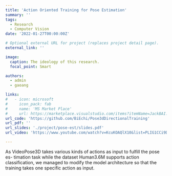 ```yaml
---
title: 'Action Oriented Training for Pose Estimation'
summary: ''
tags:
  - Research
  - Computer Vision
date: '2022-01-27T00:00:00Z'

# Optional external URL for project (replaces project detail page).
external_link: ''

image:
  caption: The ideology of this research.
  focal_point: Smart

authors:
  - admin
  - gaoang

links:
#   - icon: microsoft
#     icon_pack: fab
#     name: 'MS Market Place'
#     url: https://marketplace.visualstudio.com/items?itemName=JackBAI.at-t-i386-ia32-uiuc-ece391-highlighting
url_code: 'https://github.com/BiEchi/Pose3dDirectionalTraining'
url_pdf: ''
url_slides: './project/pose-est/slides.pdf'
url_video: 'https://www.youtube.com/watch?v=KcuKOAQlX10&list=PLIG1CCi9Dz9JqqqHA3FsBplnMXjLNWNk7&index=6&t=257s'

---
```


As VideoPose3D takes various kinds of actions as input to fulfill the pose es- timation task while the dataset Human3.6M supports action classification, we managed to modify the model architecture so that the training takes one specific action as input.
